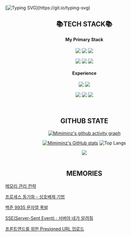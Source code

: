 



[![Typing SVG](https://readme-typing-svg.demolab.com?font=Sriracha&weight=400&size=60&duration=5001&pause=1000&color=6A5ACD&center=true&vCenter=true&width=900&height=300&lines=Hello+World!+I'm+Minz+👀;Striving+for+learnable+code+🧐;)](https://git.io/typing-svg)



<div align="center">
  <h2>📚TECH STACK📚</h2>
  <h4>My Primary Stack</h4>
  <img src="https://img.shields.io/badge/React-61DAFB?style=flat&logo=React&logoColor=white"> <img src="https://img.shields.io/badge/Tanstack query-FF4154?style=flat&logo=reactquery&logoColor=white"> <img src="https://img.shields.io/badge/Zustand-443e38?style=flat">
  
  <img src="https://img.shields.io/badge/TypeScript-3178C6?style=flat&logo=typescript&logoColor=white"> <img src="https://img.shields.io/badge/Javascript-F7DF1E?style=flat&logo=javascript&logoColor=white"> <img src="https://img.shields.io/badge/Styled components-DB7093?style=flat&logo=styledcomponents&logoColor=white">

  <h4>Experience</h4>
  <img src="https://img.shields.io/badge/Next.js-000000?style=flat&logo=nextdotjs&logoColor=white"> <img src="https://img.shields.io/badge/Vue.js-4FC08D?style=flat&logo=vuedotjs&logoColor=white">
  
  <img src="https://img.shields.io/badge/Vite-646CFF?style=flat&logo=vite&logoColor=white"> <img src="https://img.shields.io/badge/Tailwind-06B6D4?style=flat&logo=tailwindcss&logoColor=white"> <img src="https://img.shields.io/badge/Emotion-d36ac2?style=flat">
</div> 

<br/>

<div align="center">
  <h2>GITHUB STATE</h2>

[![Mimiminz's github activity graph](https://github-readme-activity-graph.vercel.app/graph?username=Mimiminz&bg_color=020715&color=8A2BE2&line=8A2BE2&point=8977ad&area=true&hide_border=true)](https://github.com/ashutosh00710/github-readme-activity-graph)


[![Mimiminz's GitHub stats](https://github-readme-stats.vercel.app/api?username=Mimiminz&show_icons=true&bg_color=020715&title_color=8A2BE2&icon_color=928AFA&text_color=fdfdfd&rank_icon=github&hide_border=true&text_bold=false)](https://github.com/Mimiminz/github-readme-stats)
![Top Langs](https://github-readme-stats.vercel.app/api/top-langs/?username=Mimiminz&layout=compact&hide_border=true&bg_color=020715&card_width=350&text_color=E6E5FA&title_color=6A5ACD&langs_count=8)

<img src="https://komarev.com/ghpvc/?username=Mimiminz&&style=flat-square&color=8A2BE2"/>
</div>  

<br/>
  
<div align="center">
  <h2>MEMORIES</h2>

</div>
<div><p><a href='https://ciaom.tistory.com/entry/%EB%A9%94%EB%AA%A8%EB%A6%AC-%EA%B4%80%EB%A6%AC-%EC%A0%84%EB%9E%B5' target='_blank'>메모리 관리 전략</a></p><p><a href='https://ciaom.tistory.com/entry/%ED%94%84%EB%A1%9C%EC%84%B8%EC%8A%A4-%EB%8F%99%EA%B8%B0%ED%99%94-%EC%83%81%ED%98%B8%EB%B0%B0%EC%A0%9C-%EA%B8%B0%EB%B2%95' target='_blank'>프로세스 동기화 - 상호배제 기법</a></p><p><a href='https://ciaom.tistory.com/entry/%EB%B0%B1%EC%A4%80-9935-%EB%AC%B8%EC%9E%90%EC%97%B4-%ED%8F%AD%EB%B0%9C' target='_blank'>백준 9935 문자열 폭발</a></p><p><a href='https://ciaom.tistory.com/entry/SSEServer-Sent-Event-%EC%84%9C%EB%B2%84%EC%95%BC-%EB%84%A4%EA%B0%80-%EC%95%8C%EB%A0%A4%EC%A4%98' target='_blank'>SSE(Server-Sent Event) : 서버야 네가 알려줘</a></p><p><a href='https://ciaom.tistory.com/entry/%ED%94%84%EB%A1%A0%ED%8A%B8%EC%97%94%EB%93%9C%EB%A5%BC-%EC%9C%84%ED%95%9C-Presigned-URL-%EC%97%85%EB%A1%9C%EB%93%9C' target='_blank'>프론트엔드를 위한 Presigned URL 업로드</a></p></div></div>
